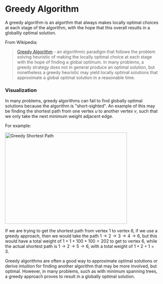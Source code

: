 # Greedy Algorithm

A greedy algorithm is an algorthm that always makes locally optimal choices at each stage of the 
algorithm, with the hope that this overall results in a globallly optimal solution. 

From Wikipedia:

> [Greedy Algorithm](https://en.wikipedia.org/wiki/Greedy_algorithm) - an algorithmic paradigm that 
follows the problem solving heuristic of making the locally optimal choice at each stage with the 
hope of finding a global optimum. In many problems, a greedy strategy does not in general produce an 
optimal solution, but nonetheless a greedy heuristic may yield locally optimal solutions that 
approximate a global optimal solution in a reasonable time.

### Visualization

In many problems, greedy algorithms can fail to find globally optimal solutions because the 
algorithm is "short-sighted". An example of this may be finding the shortest path from one vertex 
$u$ to another vertex $v$, such that we only take the next minimum weight adjacent edge.

For example:

<img src="https://firebasestorage.googleapis.com/v0/b/algorithm-helper-storage.appspot.com/o/img%2Falgorithms%2Fgraphs%2Fgreedy-shortest-path.png?alt=media&token=5f61667d-04d6-4c1a-9ad9-901e8818a8dc" alt="Greedy Shortest Path" width="400" height="300">

If we are trying to get the shortest path from vertex $1$ to vertex $6$, if we use a greedy approach, 
then we would take the path $1 \rightarrow 2 \rightarrow 3 \rightarrow 4 \rightarrow 6$, but this would have a total weight of 
$1 + 1 + 100 + 100 = 202$ to get to vertex $6$, while the actual shortest path is 
$1 \rightarrow 2 \rightarrow 5 \rightarrow 6$, with a total weight of $1 + 2 + 1 = 3$. 

Greedy algorithms are often a good way to approximate optimal solutions or derive intuition for
finding another algorithm that may be more involved, but optimal. However, in many problems, such 
as with minimum spanning trees, a greedy approach proves to result in a globally optimal solution.
